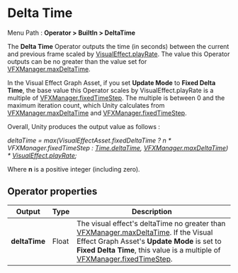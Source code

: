 # Delta Time

Menu Path : **Operator > BuiltIn > DeltaTime**

The **Delta Time** Operator outputs the time (in seconds) between the current and previous frame scaled by [VisualEffect.playRate](https://docs.unity3d.com/2019.3/Documentation/ScriptReference/VFX.VisualEffect-playRate.html). The value this Operator outputs can be no greater than the value set for [VFXManager.maxDeltaTime](https://docs.unity3d.com/2019.3/Documentation/ScriptReference/VFX.VFXManager-maxDeltaTime.html).

In the Visual Effect Graph Asset, if you set **Update Mode** to **Fixed Delta Time**, the base value this Operator scales by VisualEffect.playRate is a multiple of [VFXManager.fixedTimeStep](https://docs.unity3d.com/2019.3/Documentation/ScriptReference/VFX.VFXManager-fixedTimeStep.html). The multiple is between 0 and the maximum iteration count, which Unity calculates from [VFXManager.maxDeltaTime](https://docs.unity3d.com/2019.3/Documentation/ScriptReference/VFX.VFXManager-maxDeltaTime.html) and [VFXManager.fixedTimeStep](https://docs.unity3d.com/2019.3/Documentation/ScriptReference/VFX.VFXManager-maxDeltaTime.html).

Overall, Unity produces the output value as follows :

*deltaTime = max(VisualEffectAsset.fixedDeltaTime ? n \* VFXManager.fixedTimeStep : [Time.deltaTime](https://docs.unity3d.com/ScriptReference/Time-deltaTime.html), [VFXManager.maxDeltaTime](https://docs.unity3d.com/2019.3/Documentation/ScriptReference/VFX.VFXManager-maxDeltaTime.html)) \* [VisualEffect.playRate](https://docs.unity3d.com/2019.3/Documentation/ScriptReference/VFX.VisualEffect-playRate.html);*

Where **n** is a positive integer (including zero)*.*

## Operator properties

| **Output**    | **Type** | **Description**                                              |
| ------------- | -------- | ------------------------------------------------------------ |
| **deltaTime** | Float    | The visual effect's deltaTime no greater than [VFXManager.maxDeltaTime](https://docs.unity3d.com/2019.3/Documentation/ScriptReference/VFX.VFXManager-maxDeltaTime.html). If the Visual Effect Graph Asset's **Update Mode** is set to **Fixed Delta Time**, this value is a multiple of [VFXManager.fixedTimeStep](https://docs.unity3d.com/2019.3/Documentation/ScriptReference/VFX.VFXManager-fixedTimeStep.html). |
